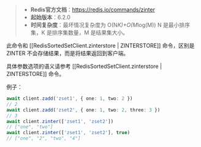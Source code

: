 > - **Redis官方文档**：https://redis.io/commands/zinter
> - **起始版本**：6.2.0
> - **时间复杂度**：最坏情况复杂度为 O(N*K)+O(M*log(M)) N 是最小排序集，K 是排序集数量，M 是结果集大小。

此命令和 [[RedisSortedSetClient.zinterstore | ZINTERSTORE]] 命令，区别是 ZINTER 不会存储结果，而是将结果返回到客户端。

具体参数选项的语义请参考 [[RedisSortedSetClient.zinterstore | ZINTERSTORE]] 命令。

例子：

```typescript
await client.zadd('zset1', { one: 1, two: 2 })
// 2
await client.zadd('zset2', { one: 1, two: 2, three: 3 })
// 3
await client.zinter(['zset1', 'zset2'])
// ["one", "two"]
await client.zinter(['zset1', 'zset2'], true)
// ["one", "2", "two", "4"]
```
